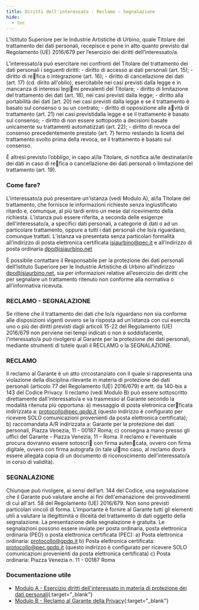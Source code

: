 ```yaml
---
title: Diritti dell'interessato - Reclamo - Segnalazione
hide:
  - toc
---
```


L’Istituto Superiore per le Industrie Artistiche di Urbino, quale Titolare del trattamento dei dati personali, recepisce e pone in atto quanto previsto dal Regolamento (UE) 2016/679 per l’esercizio dei diritti dell’interessato/a.

L’interessato/a può esercitare nei confronti del Titolare del trattamento dei dati personali i seguenti diritti: - diritto di accesso ai dati personali (art. 15); - diritto di re􀆫fica o integrazione (art. 16); - diritto di cancellazione dei dati (art. 17) (cd. dirito all'oblio), esercitabile nei casi previsti dalla legge e in mancanza di interessi legi􀆫mi prevalenti del Titolare; - diritto di limitazione del trattamento dei dati (art. 18), nei casi previsti dalla legge; - diritto alla portabilità dei dati (art. 20) nei casi previsti dalla legge e se il trattamento è basato sul consenso o su un contrato; - diritto di opposizione alle a􀆫vità di trattamento (art. 21) nei casi previstidalla legge e se il trattamento è basato sul consenso; - diritto di non essere sottoposto a decisioni basate unicamente su trattamenti automatizzati (art. 22); - diritto di revoca del consenso precedentemente prestato (art. 7) fermo restando la liceità del trattamento svolto prima della revoca, se il trattamento è basato sul consenso.

È altresì previsto l’obbligo, in capo al/la Titolare, di notifica ai/le destinatari/e dei dati in caso di re􀆫fica o cancellazione dei dati personali o limitazione del trattamento (art. 19).

### Come fare?

L'interessato/a può presentare un'istanza (vedi Modulo A), al/la Titolare del trattamento, che fornisce le informazioni richieste senza ingiustificato ritardo e, comunque, al più tardi entro un mese dal ricevimento della richiesta. L'istanza può essere riferita, a seconda delle esigenze dell'interessato/a, a specifici dati personali, a categorie di dati o ad un particolare trattamento, oppure a tutti i dati personali che lo/a riguardano, comunque trattati. L’istanza va presentata senza particolari formalità all’indirizzo di posta elettronica certificata [isiaurbino@pec.it](mailto:isiaurbino@pec.it) e all’indirizzo di posta ordinaria [dpo@isiaurbino.net](mailto:dpo@isiaurbino.net)

È possibile contattare il Responsabile per la protezione dei dati personali dell’Istituto Superiore per le Industrie Artistiche di Urbino all’indirizzo [dpo@isiaurbino.net](mailto:dpo@isiaurbino.net), sia per informazioni relative all’esercizio dei diritti che per segnalare un trattamento ritenuto non conforme alla normativa o all’informativa ricevuta.

### RECLAMO - SEGNALAZIONE

Se ritiene che il trattamento dei dati che lo/a riguardano non sia conforme alle disposizioni vigenti ovvero se la risposta ad un'istanza con cui esercita uno o più dei diritti previsti dagli articoli 15-22 del Regolamento (UE) 2016/679 non perviene nei tempi indicati o non è soddisfacente, l'interessato/a può rivolgersi al Garante per la protezione dei dati personali, mediante strumenti di tutele quali il RECLAMO o la SEGNALAZIONE.

### RECLAMO

Il reclamo al Garante è un atto circostanziato con il quale si rappresenta una violazione della disciplina rilevante in materia di protezione dei dati personali (articolo 77 del Regolamento (UE) 2016/679) e artt. da 140-bis a 143 del Codice Privacy. Il reclamo (vedi Modulo B) può essere sottoscritto direttamente dall'interessato/a e va trasmesso al Garante secondo la modalità ritenuta più opportuna: a) messaggio di posta eletronica cer􀆟ficata indirizzata a: [protocollo@pec.gpdp.it](mailto:protocollo@pec.gpdp.it) (questo indirizzo è configurato per ricevere SOLO comunicazioni provenienti da posta elettronica certificata); b) raccomandata A/R indirizzata a: Garante per la protezione dei dati personali, Piazza Venezia, 11 - 00187 Roma; c) consegna a mano presso gli uffici del Garante - Piazza Venezia, 11 – Roma. Il reclamo e l'eventuale procura dovranno essere sotoscri􀆫 con firma auten􀆟cata, ovvero con firma digitale, ovvero con firma autografa (in tale ul􀆟mo caso, al reclamo dovrà essere allegata copia di un documento di riconoscimento dell’interessato/a in corso di validità).

### SEGNALAZIONE

Chiunque può rivolgere, ai sensi dell’art. 144 del Codice, una segnalazione che il Garante può valutare anche ai fini dell'emanazione dei provvedimenti di cui all'art. 58 del Regolamento (UE) 2016/679. Non sono previsti particolari vincoli di forma. L’importante è fornire al Garante tutti gli elementi utili a valutare la illegittimità o illiceità del trattamento di dati oggetto della segnalazione. La presentazione della segnalazione è gratuita. Le segnalazioni possono essere inviate per posta ordinaria, posta elettronica ordinaria (PEO) o posta elettronica certificata (PEC): a) Posta elettronica ordinaria: [protocollo@gpdp.it](mailto:protocollo@gpdp.it) b) Posta elettronica certificata: [protocollo@pec.gpdp.it](mailto:protocollo@pec.gpdp.it) (questo indirizzo è configurato per ricevere SOLO comunicazioni provenienti da posta elettronica certificata) c) Posta ordinaria: Piazza Venezia n. 11 - 00187 Roma

### Documentazione utile

*   [Modulo A - Esercizio diritti dell'interessato in materia di protezione dei dati personali](assets/Modulo%20A%20-%20Esercizio%20diritti%20dell%27interessato%20in%20materia%20di%20protezione%20dei%20dati%20personali.docx){:target="_blank"}
*   [Modulo B - Reclamo al Garante della Privacy](assets/Modulo%20B%20-%20GP-Modello%20di%20reclamo%20al%20Garante%20Privacy.pdf){:target="_blank"}